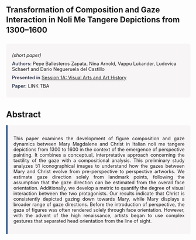 
<style>    
    h2 {
        margin-top: 0;
        margin-bottom: 1.5rem;
        line-height: 1.3;
    }
    
    h3 {
        margin-top: 2rem;
        margin-bottom: 1rem;
        font-size: 1.4rem;
        font-weight:bold;
    }
    
    .metadata {
        background-color: rgba(96,24,67,0.03);
        padding: 1rem;
        font-size:0.8rem;
        border-radius: 6px;
        margin-bottom: 2rem;
    }
    
    .metadata p {
        margin: 0.5rem 0;
    }
    
    .abstract {
        text-align: justify;
        font-size:0.8rem;
        padding: 1rem;
        background-color: rgba(96,24,67,0.03);
        border-left: 4px solid #2c5282;
        border-radius: 0 6px 6px 0;
    }
    
    strong {
        color: #2d3748;
        font-weight: 600;
    }
</style>
<main role="main">
<h2>Transformation of Composition and Gaze Interaction in Noli Me Tangere Depictions from 1300–1600</h2>

<section class="metadata">
<p style='font-size:0.8rem'><i>(short paper)</i></p>
<p><strong>Authors:</strong> Pepe Ballesteros Zapata, Nina Arnold, Vappu Lukander, Ludovica Schaerf and Dario Negueruela del Castillo</p>
<p><strong>Presented in</strong> <a href="/programme/#session1A">Session 1A: Visual Arts and Art History</a></p>
<p><strong>Paper:</strong> LINK TBA</p>
</section>

<section>
<h3>Abstract</h3>
<div class="abstract">
<p>This paper examines the development of figure composition and gaze dynamics between Mary Magdalene and Christ in Italian  noli me tangere  depictions from 1300 to 1600 in the context of the emergence of perspective painting. It combines a conceptual, interpretative approach concerning the tactility of the gaze with a compositional analysis. This preliminary study analyzes 51 iconographical images to understand how the gazes between Mary and Christ evolve from pre-perspective to perspective artworks. We estimate gaze direction solely from landmark points, following the assumption that the gaze direction can be estimated from the overall face orientation. Additionally, we develop a metric to quantify the degree of visual interaction between the two protagonists. Our results indicate that Christ is consistently depicted gazing down towards Mary, while Mary displays a broader range of gaze directions. Before the introduction of perspective, the gaze of figures was often rendered solely through face orientation. However, with the advent of the high renaissance, artists began to use complex gestures that separated head orientation from the line of sight.</p>
</div>
</section>
</main>